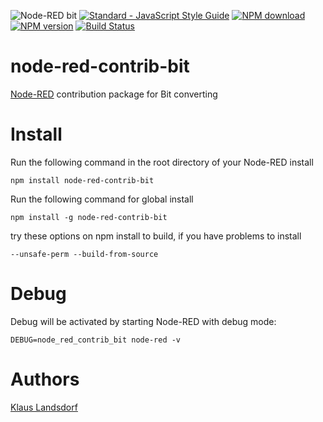 ![Node-RED bit](http://b.repl.ca/v1/Node--RED-bit-green.png)
[![Standard - JavaScript Style Guide](https://img.shields.io/badge/code%20style-standard-brightgreen.svg)](http://standardjs.com/)
[![NPM download](https://img.shields.io/npm/dm/node-red-contrib-bit.svg)](http://www.npm-stats.com/~packages/node-red-contrib-bit)
[![NPM version](https://badge.fury.io/js/node-red-contrib-bit.png)](http://badge.fury.io/js/node-red-contrib-bit)
[![Build Status](https://travis-ci.org/biancode/node-red-contrib-bit.svg?branch=master)](https://travis-ci.org/biancode/node-red-contrib-bit)

node-red-contrib-bit 
========================

[Node-RED][1] contribution package for Bit converting

# Install

Run the following command in the root directory of your Node-RED install

    npm install node-red-contrib-bit

Run the following command for global install

    npm install -g node-red-contrib-bit

try these options on npm install to build, if you have problems to install

    --unsafe-perm --build-from-source
    
# Debug

Debug will be activated by starting Node-RED with debug mode: 

    DEBUG=node_red_contrib_bit node-red -v


# Authors

[Klaus Landsdorf][2]

[1]:https://nodered.org
[2]:https://github.com/biancode

